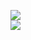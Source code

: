 [![](https://img.shields.io/badge/Made%20With-Github%20Spray-lightgrey.svg?style=for-the-badge&logo=github)](https://github.com/Annihil/github-spray#21923)  
[![](https://i.imgur.com/2DrTn0Z.gif)](https://github.com/Annihil/github-spray)